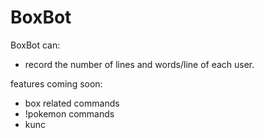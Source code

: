 # BoxBot

BoxBot can:

*   record the number of lines and words/line of each user.

features coming soon:

*   box related commands
*   !pokemon commands
*   kunc
